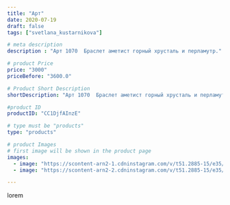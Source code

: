 ```yaml
---
title: "Арт"
date: 2020-07-19
draft: false
tags: ["svetlana_kustarnikova"]

# meta description
description : "Арт 1070  Браслет аметист горный хрусталь и перламутр."

# product Price
price: "3000"
priceBefore: "3600.0"

# Product Short Description
shortDescription: "Арт 1070  Браслет аметист горный хрусталь и перламутр."

#product ID
productID: "CC1DjfAInzE"

# type must be "products"
type: "products"

# product Images
# first image will be shown in the product page
images:
  - image: "https://scontent-arn2-1.cdninstagram.com/v/t51.2885-15/e35/109424475_3113461905404266_5582620835984568061_n.jpg?_nc_ht=scontent-arn2-1.cdninstagram.com&_nc_cat=110&_nc_ohc=O-gHnafeiHgAX-QRw88&se=7&tp=1&oh=c5021fa8fb3299d59fcf789c4de6c7ec&oe=605DBA66&ig_cache_key=MjM1NjgwNTYwNjAzMDk4ODQxNg%3D%3D.2"
  - image: "https://scontent-arn2-2.cdninstagram.com/v/t51.2885-15/e35/109801044_1684783248335748_824682840727762177_n.jpg?_nc_ht=scontent-arn2-2.cdninstagram.com&_nc_cat=100&_nc_ohc=Qv2k796qs0wAX-HFDa8&se=7&tp=1&oh=4b3364cf0a4ce921f2f3059ebc718f5c&oe=60602B24&ig_cache_key=MjM1NjgwNTYwNjAyMjcyNzA0OQ%3D%3D.2"

---
```

lorem
